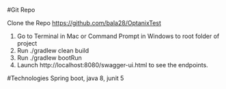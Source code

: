 #Git Repo

Clone the Repo
https://github.com/bala28/OptanixTest

1) Go to Terminal in Mac or Command Prompt in Windows to root folder of project  
2) Run ./gradlew clean build
3) Run ./gradlew bootRun
4) Launch http://localhost:8080/swagger-ui.html to see the endpoints.


#Technologies
Spring boot, java 8, junit 5

